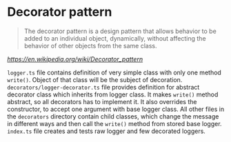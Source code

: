 # Decorator pattern

> The decorator pattern is a design pattern that allows behavior to be added to an individual object, dynamically, without affecting the behavior of other objects from the same class.

*https://en.wikipedia.org/wiki/Decorator_pattern*

`logger.ts` file contains definition of very simple class with only one method `write()`. Object of that class will be the subject of decoration. `decorators/logger-decorator.ts` file provides definition for abstract decorator class which inherits from logger class. It makes `write()` method abstract, so all decorators has to implement it. It also overrides the constructor, to accept one argument with base logger class. All other files in the `decorators` directory contain child classes, which change the message in different ways and then call the `write()` method from stored base logger. `index.ts` file creates and tests raw logger and few decorated loggers.
